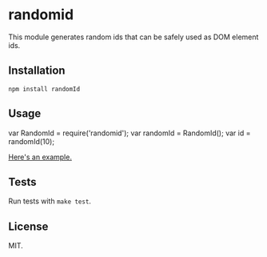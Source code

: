 randomid
=======

This module generates random ids that can be safely used as DOM element ids.

Installation
------------

    npm install randomId

Usage
-----

  var RandomId = require('randomid');
  var randomId = RandomId();
  var id = randomId(10);

[Here's an example.](http://jimkang.com/randomid/example)

Tests
-----

Run tests with `make test`.

License
-------

MIT.
